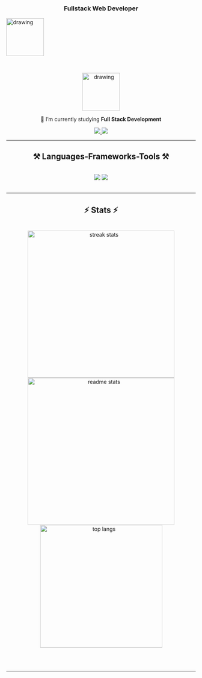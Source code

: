 <h3 align="center">Fullstack Web Developer  </h3>

<a href="#"><img src="https://media1.tenor.com/m/meZiCF6wF90AAAAC/newjeans-newjeans-bunny.gif" alt="drawing" width="100"/></a>

<br/>

<div align="center">

<a href="#"><img src="https://media1.tenor.com/m/meZiCF6wF90AAAAC/newjeans-newjeans-bunny.gif" alt="drawing" width="100"/></a>

 
 🌱 I’m currently studying __Full Stack Development__



 </div>
 
<div align="center"> 
  <a href="mailto:isadoraallama@gmail.com">
    <img src="https://img.shields.io/badge/Gmail-333333?style=for-the-badge&logo=gmail&logoColor=red" />
  </a>
  <a href="https://www.linkedin.com/in/isadora-lima-b963a120a" target="_blank">
    <img src="https://img.shields.io/badge/LinkedIn-0077B5?style=for-the-badge&logo=linkedin&logoColor=white" target="_blank" />
  </a>
</div>

 <hr/>
 
<h2 align="center">⚒️ Languages-Frameworks-Tools ⚒️</h2>
<br/>
<div align="center">
  <img src="https://skillicons.dev/icons?i=vscode,git" />
  <img src="https://skillicons.dev/icons?i=javascript,nodejs" /><br>
</div>

<br/>
<hr/>

<h2 align="center">⚡ Stats ⚡</h2>
<br>
<div align=center>
  <img width=390 src="https://streak-stats.demolab.com/?user=isaallama&count_private=true&theme=react&border_radius=10" alt="streak stats"/>
  <img width=390 src="https://github-readme-stats.vercel.app/api?username=isaallama&count_private=true&show_icons=true&theme=react&rank_icon=github&border_radius=10" alt="readme stats" />
  <br/>
  <img width=325 align="center" src="https://github-readme-stats.vercel.app/api/top-langs/?username=isaallama&hide=HTML&langs_count=8&layout=compact&theme=react&border_radius=10&size_weight=0.5&count_weight=0.5&exclude_repo=github-readme-stats" alt="top langs" />
</div>

<br/><br/>

<hr/>
